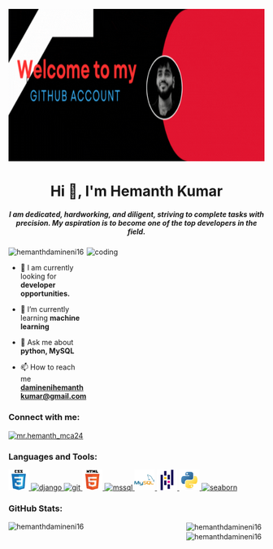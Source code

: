 <p align="center">
  <img src="https://github.com/Hemanthdamineni16/Hemanthdamineni16/blob/main/banner.gif" alt="MasterHead" height="300" width="1000">
</p>

<h1 align="center">Hi 👋, I'm Hemanth Kumar</h1>
<h5 align="center">I am dedicated, hardworking, and diligent, striving to complete tasks with precision. My aspiration is to become one of the top developers in the field.</h5>
<img align="right" alt="coding" width="350" height="300" src="https://mir-s3-cdn-cf.behance.net/project_modules/disp/35d41654933123.596f84ed7b938.gif"


<p align="left"> <img src="https://komarev.com/ghpvc/?username=hemanthdamineni16&label=Profile%20views&color=0e75b6&style=flat" alt="hemanthdamineni16" /> </p>

- 🔭 I am currently looking for **developer opportunities.**

- 🌱 I’m currently learning **machine learning**

- 💬 Ask me about **python, MySQL**

- 📫 How to reach me **daminenihemanthkumar@gmail.com**

<h3 align="left">Connect with me:</h3>
<p align="left">
<a href="https://instagram.com/mr.hemanth_mca24" target="blank"><img align="center" src="https://raw.githubusercontent.com/rahuldkjain/github-profile-readme-generator/master/src/images/icons/Social/instagram.svg" alt="mr.hemanth_mca24" height="30" width="40" /></a>
</p>

<h3 align="left">Languages and Tools:</h3>
<p align="left"> <a href="https://www.w3schools.com/css/" target="_blank" rel="noreferrer"> <img src="https://raw.githubusercontent.com/devicons/devicon/master/icons/css3/css3-original-wordmark.svg" alt="css3" width="40" height="40"/> </a> <a href="https://www.djangoproject.com/" target="_blank" rel="noreferrer"> <img src="https://cdn.worldvectorlogo.com/logos/django.svg" alt="django" width="40" height="40"/> </a> <a href="https://git-scm.com/" target="_blank" rel="noreferrer"> <img src="https://www.vectorlogo.zone/logos/git-scm/git-scm-icon.svg" alt="git" width="40" height="40"/> </a> <a href="https://www.w3.org/html/" target="_blank" rel="noreferrer"> <img src="https://raw.githubusercontent.com/devicons/devicon/master/icons/html5/html5-original-wordmark.svg" alt="html5" width="40" height="40"/> </a> <a href="https://www.microsoft.com/en-us/sql-server" target="_blank" rel="noreferrer"> <img src="https://www.svgrepo.com/show/303229/microsoft-sql-server-logo.svg" alt="mssql" width="40" height="40"/> </a> <a href="https://www.mysql.com/" target="_blank" rel="noreferrer"> <img src="https://raw.githubusercontent.com/devicons/devicon/master/icons/mysql/mysql-original-wordmark.svg" alt="mysql" width="40" height="40"/> </a> <a href="https://pandas.pydata.org/" target="_blank" rel="noreferrer"> <img src="https://raw.githubusercontent.com/devicons/devicon/2ae2a900d2f041da66e950e4d48052658d850630/icons/pandas/pandas-original.svg" alt="pandas" width="40" height="40"/> </a> <a href="https://www.python.org" target="_blank" rel="noreferrer"> <img src="https://raw.githubusercontent.com/devicons/devicon/master/icons/python/python-original.svg" alt="python" width="40" height="40"/> </a> <a href="https://seaborn.pydata.org/" target="_blank" rel="noreferrer"> <img src="https://seaborn.pydata.org/_images/logo-mark-lightbg.svg" alt="seaborn" width="40" height="40"/> </a> </p>

<h3 align="left">GitHub Stats:</h3>
<img align="center" width="700" height="200" src="https://github-readme-streak-stats.herokuapp.com/?user=hemanthdamineni16&theme=radical&ring=DD2727&fire=DD8F27&currStreakLabel=DD8F27&bg_color=000000" alt="hemanthdamineni16" />

<img align="left" width="350" height="200" src="https://github-readme-stats.vercel.app/api/top-langs?username=hemanthdamineni16&show_icons=true&locale=en&layout=compact&theme=radical&title_color=FF69B4&text_color=00FFFF&bg_color=000000" alt="hemanthdamineni16" />

<img align="center" width="330" height="200" src="https://github-readme-stats.vercel.app/api?username=hemanthdamineni16&show_icons=true&locale=en&theme=radical&title_color=FF00FF&text_color=00FFFF&icon_color=FFA500&bg_color=000000" alt="hemanthdamineni16" />




